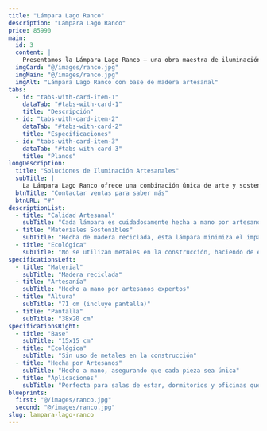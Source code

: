 ```yaml
---
title: "Lámpara Lago Ranco"
description: "Lámpara Lago Ranco"
price: 85990
main:
  id: 3
  content: |
    Presentamos la Lámpara Lago Ranco – una obra maestra de iluminación artesanal. Cada lámpara es meticulosamente creada por hábiles artesanos, utilizando madera reciclada para traer un toque de naturaleza a tu hogar. No se utilizan metales, asegurando un producto sostenible y ecológico.
  imgCard: "@/images/ranco.jpg"
  imgMain: "@/images/ranco.jpg"
  imgAlt: "Lámpara Lago Ranco con base de madera artesanal"
tabs:
  - id: "tabs-with-card-item-1"
    dataTab: "#tabs-with-card-1"
    title: "Descripción"
  - id: "tabs-with-card-item-2"
    dataTab: "#tabs-with-card-2"
    title: "Especificaciones"
  - id: "tabs-with-card-item-3"
    dataTab: "#tabs-with-card-3"
    title: "Planos"
longDescription:
  title: "Soluciones de Iluminación Artesanales"
  subTitle: |
    La Lámpara Lago Ranco ofrece una combinación única de arte y sostenibilidad. Hecha de madera reciclada y elaborada por manos expertas, esta lámpara no es solo una fuente de luz, sino una declaración de vida ecológica.
  btnTitle: "Contactar ventas para saber más"
  btnURL: "#"
descriptionList:
  - title: "Calidad Artesanal"
    subTitle: "Cada lámpara es cuidadosamente hecha a mano por artesanos expertos, asegurando una calidad excepcional y unicidad."
  - title: "Materiales Sostenibles"
    subTitle: "Hecha de madera reciclada, esta lámpara minimiza el impacto ambiental y promueve la sostenibilidad."
  - title: "Ecológica"
    subTitle: "No se utilizan metales en la construcción, haciendo de esta lámpara una solución de iluminación verdaderamente ecológica."
specificationsLeft:
  - title: "Material"
    subTitle: "Madera reciclada"
  - title: "Artesanía"
    subTitle: "Hecho a mano por artesanos expertos"
  - title: "Altura"
    subTitle: "71 cm (incluye pantalla)"
  - title: "Pantalla"
    subTitle: "38x20 cm"
specificationsRight:
  - title: "Base"
    subTitle: "15x15 cm"
  - title: "Ecológica"
    subTitle: "Sin uso de metales en la construcción"
  - title: "Hecha por Artesanos"
    subTitle: "Hecho a mano, asegurando que cada pieza sea única"
  - title: "Aplicaciones"
    subTitle: "Perfecta para salas de estar, dormitorios y oficinas que buscan un toque natural"
blueprints:
  first: "@/images/ranco.jpg"
  second: "@/images/ranco.jpg"
slug: lampara-lago-ranco
---
```

